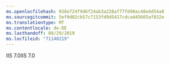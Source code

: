 ```yaml
---
ms.openlocfilehash: 938e724f946f24ab3a228af77fd90ac48e4d54a0
ms.sourcegitcommit: 5ef0d02cb57c7153fd9d5417cdcad45665af832e
ms.translationtype: MT
ms.contentlocale: de-DE
ms.lasthandoff: 08/29/2019
ms.locfileid: "71140219"
---
```

<span data-ttu-id="fbff4-101">IIS 7.0</span><span class="sxs-lookup"><span data-stu-id="fbff4-101">IIS 7.0</span></span>